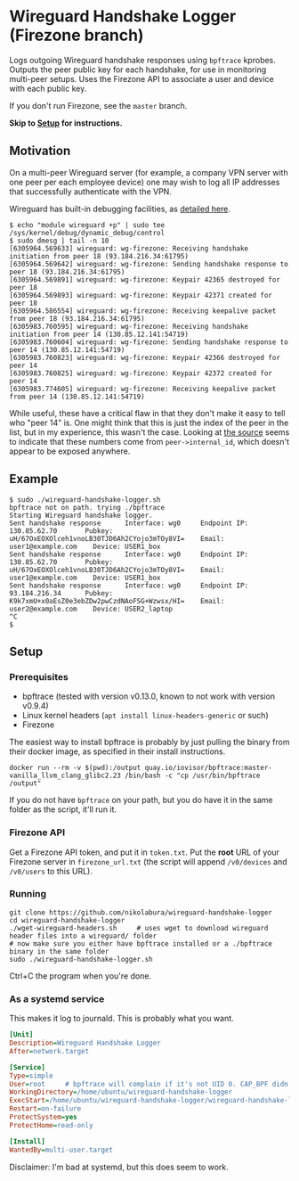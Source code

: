 # Wireguard Handshake Logger (Firezone branch)
Logs outgoing Wireguard handshake responses using `bpftrace` kprobes. Outputs the peer public key for each handshake, for use in monitoring multi-peer setups. Uses the Firezone API to associate a user and device with each public key.

If you don't run Firezone, see the `master` branch.

**Skip to [Setup](#setup) for instructions.**

## Motivation

On a multi-peer Wireguard server (for example, a company VPN server with one peer per each employee device) one may wish to log all IP addresses that successfully authenticate with the VPN.

Wireguard has built-in debugging facilities, as [detailed here](https://ubuntu.com/server/docs/wireguard-vpn-troubleshooting).
```shell
$ echo "module wireguard +p" | sudo tee /sys/kernel/debug/dynamic_debug/control
$ sudo dmesg | tail -n 10
[6305964.569633] wireguard: wg-firezone: Receiving handshake initiation from peer 18 (93.184.216.34:61795)
[6305964.569642] wireguard: wg-firezone: Sending handshake response to peer 18 (93.184.216.34:61795)
[6305964.569891] wireguard: wg-firezone: Keypair 42365 destroyed for peer 18
[6305964.569893] wireguard: wg-firezone: Keypair 42371 created for peer 18
[6305964.586554] wireguard: wg-firezone: Receiving keepalive packet from peer 18 (93.184.216.34:61795)
[6305983.760595] wireguard: wg-firezone: Receiving handshake initiation from peer 14 (130.85.12.141:54719)
[6305983.760604] wireguard: wg-firezone: Sending handshake response to peer 14 (130.85.12.141:54719)
[6305983.760823] wireguard: wg-firezone: Keypair 42366 destroyed for peer 14
[6305983.760825] wireguard: wg-firezone: Keypair 42372 created for peer 14
[6305983.774605] wireguard: wg-firezone: Receiving keepalive packet from peer 14 (130.85.12.141:54719)
```

While useful, these have a critical flaw in that they don't make it easy to tell who "peer 14" is.
One might think that this is just the index of the peer in the list, but in my experience, this wasn't the case.
Looking at [the source](https://github.com/torvalds/linux/blob/d295b66a7b66ed504a827b58876ad9ea48c0f4a8/drivers/net/wireguard/send.c#L90) seems to indicate that these numbers
come from `peer->internal_id`, which doesn't appear to be exposed anywhere.

## Example

```
$ sudo ./wireguard-handshake-logger.sh 
bpftrace not on path. trying ./bpftrace
Starting Wireguard handshake logger.
Sent handshake response      Interface: wg0     Endpoint IP: 130.85.62.70       Pubkey: uH/67OxEOXOlceh1vnoLB30TJD6Ah2CYojo3mTOy8VI=    Email: user1@example.com    Device: USER1_box
Sent handshake response      Interface: wg0     Endpoint IP: 130.85.62.70       Pubkey: uH/67OxEOXOlceh1vnoLB30TJD6Ah2CYojo3mTOy8VI=    Email: user1@example.com    Device: USER1_box
Sent handshake response      Interface: wg0     Endpoint IP: 93.184.216.34      Pubkey: K9k7xmU+x0aEsZ0e3ebZDw2pwCzdNAoFSG+Wzwsx/HI=    Email: user2@example.com    Device: USER2_laptop
^C
$
```

## Setup

### Prerequisites

- bpftrace (tested with version v0.13.0, known to not work with version v0.9.4)
- Linux kernel headers (`apt install linux-headers-generic` or such)
- Firezone

The easiest way to install bpftrace is probably by just pulling the binary from their docker image, as specified in their install instructions.
```
docker run --rm -v $(pwd):/output quay.io/iovisor/bpftrace:master-vanilla_llvm_clang_glibc2.23 /bin/bash -c "cp /usr/bin/bpftrace /output"
```

If you do not have `bpftrace` on your path, but you do have it in the same folder as the script, it'll run it.

### Firezone API

Get a Firezone API token, and put it in `token.txt`. Put the **root** URL of your Firezone server in `firezone_url.txt` (the script will append `/v0/devices` and `/v0/users` to this URL).

### Running

```
git clone https://github.com/nikolabura/wireguard-handshake-logger
cd wireguard-handshake-logger
./wget-wireguard-headers.sh     # uses wget to download wireguard header files into a wireguard/ folder
# now make sure you either have bpftrace installed or a ./bpftrace binary in the same folder
sudo ./wireguard-handshake-logger.sh
```

Ctrl+C the program when you're done.

### As a systemd service

This makes it log to journald. This is probably what you want.

```ini
[Unit]
Description=Wireguard Handshake Logger
After=network.target

[Service]
Type=simple
User=root     # bpftrace will complain if it's not UID 0. CAP_BPF didn't seem to work.
WorkingDirectory=/home/ubuntu/wireguard-handshake-logger                          # SET TO FULL PATH OF THE FOLDER
ExecStart=/home/ubuntu/wireguard-handshake-logger/wireguard-handshake-logger.sh   # SET TO FULL PATH OF THE SCRIPT
Restart=on-failure
ProtectSystem=yes
ProtectHome=read-only

[Install]
WantedBy=multi-user.target
```

Disclaimer: I'm bad at systemd, but this does seem to work.
